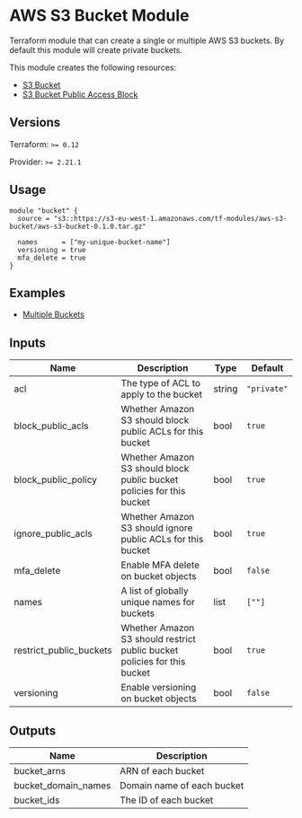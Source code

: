AWS S3 Bucket Module
====================

Terraform module that can create a single or multiple AWS S3 buckets.  By
default this module will create private buckets.

This module creates the following resources:
* [S3 Bucket](https://www.terraform.io/docs/providers/aws/r/s3_bucket.html)
* [S3 Bucket Public Access Block](https://www.terraform.io/docs/providers/aws/r/s3_bucket_public_access_block.html)

Versions
--------

Terraform:  `>= 0.12`

Provider: `>= 2.21.1`

Usage
-----
```hcl
module "bucket" {
  source = "s3::https://s3-eu-west-1.amazonaws.com/tf-modules/aws-s3-bucket/aws-s3-bucket-0.1.0.tar.gz"

  names      = ["my-unique-bucket-name"]
  versioning = true
  mfa_delete = true
}
```

Examples
--------
* [Multiple Buckets](./examples/multiple-buckets)

Inputs
------

| Name | Description | Type | Default |
|------|-------------|------|---------|
| acl | The type of ACL to apply to the bucket | string | `"private"` |
| block_public_acls | Whether Amazon S3 should block public ACLs for this bucket | bool | `true` |
| block_public_policy | Whether Amazon S3 should block public bucket policies for this bucket | bool | `true` |
| ignore_public_acls | Whether Amazon S3 should ignore public ACLs for this bucket | bool | `true` |
| mfa_delete | Enable MFA delete on bucket objects | bool | `false` |
| names | A list of globally unique names for buckets | list |`[""]` |
| restrict_public_buckets | Whether Amazon S3 should restrict public bucket policies for this bucket | bool | `true` |
| versioning | Enable versioning on bucket objects | bool | `false` |

Outputs
-------
| Name | Description |
|------|-------------|
| bucket_arns | ARN of each bucket |
| bucket_domain_names | Domain name of each bucket |
| bucket_ids | The ID of each bucket |
